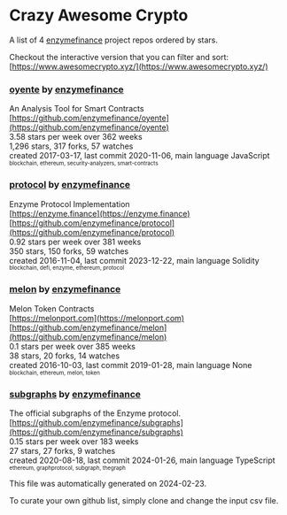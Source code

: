 # Crazy Awesome Crypto
A list of 4 [enzymefinance](https://github.com/enzymefinance) project repos ordered by stars.  

Checkout the interactive version that you can filter and sort: 
[https://www.awesomecrypto.xyz/](https://www.awesomecrypto.xyz/)  


### [oyente](https://github.com/enzymefinance/oyente) by [enzymefinance](https://github.com/enzymefinance)  
 An Analysis Tool for Smart Contracts   
[https://github.com/enzymefinance/oyente](https://github.com/enzymefinance/oyente)  
3.58 stars per week over 362 weeks  
1,296 stars, 317 forks, 57 watches  
created 2017-03-17, last commit 2020-11-06, main language JavaScript  
<sub><sup>blockchain, ethereum, security-analyzers, smart-contracts</sup></sub>


### [protocol](https://github.com/enzymefinance/protocol) by [enzymefinance](https://github.com/enzymefinance)  
Enzyme Protocol Implementation  
[https://enzyme.finance](https://enzyme.finance)  
[https://github.com/enzymefinance/protocol](https://github.com/enzymefinance/protocol)  
0.92 stars per week over 381 weeks  
350 stars, 150 forks, 59 watches  
created 2016-11-04, last commit 2023-12-22, main language Solidity  
<sub><sup>blockchain, defi, enzyme, ethereum, protocol</sup></sub>


### [melon](https://github.com/enzymefinance/melon) by [enzymefinance](https://github.com/enzymefinance)  
 Melon Token Contracts   
[https://melonport.com](https://melonport.com)  
[https://github.com/enzymefinance/melon](https://github.com/enzymefinance/melon)  
0.1 stars per week over 385 weeks  
38 stars, 20 forks, 14 watches  
created 2016-10-03, last commit 2019-01-28, main language None  
<sub><sup>blockchain, ethereum, melon, token</sup></sub>


### [subgraphs](https://github.com/enzymefinance/subgraphs) by [enzymefinance](https://github.com/enzymefinance)  
The official subgraphs of the Enzyme protocol.  
[https://github.com/enzymefinance/subgraphs](https://github.com/enzymefinance/subgraphs)  
0.15 stars per week over 183 weeks  
27 stars, 27 forks, 9 watches  
created 2020-08-18, last commit 2024-01-26, main language TypeScript  
<sub><sup>ethereum, graphprotocol, subgraph, thegraph</sup></sub>


This file was automatically generated on 2024-02-23.  

To curate your own github list, simply clone and change the input csv file.  